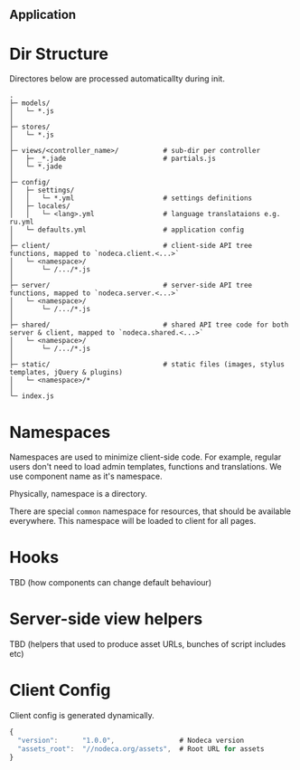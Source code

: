 Application
-----------


Dir Structure
=============

Directores below are processed automaticallty during init.

```
.
├─ models/
│   └─ *.js
│
├─ stores/
│   └─ *.js
│
├─ views/<controller_name>/           # sub-dir per controller
│   ├─ _*.jade                        # partials.js
│   └─ *.jade
│
├─ config/
│   ├─ settings/
│   │   └─ *.yml                      # settings definitions
│   ├─ locales/
│   │   └─ <lang>.yml                 # language translataions e.g. ru.yml
│   └─ defaults.yml                   # application config
│
├─ client/                            # client-side API tree functions, mapped to `nodeca.client.<...>`
│   └─ <namespace>/
│       └─ /.../*.js
│
├─ server/                            # server-side API tree functions, mapped to `nodeca.server.<...>`
│   └─ <namespace>/
│       └─ /.../*.js
│
├─ shared/                            # shared API tree code for both server & client, mapped to `nodeca.shared.<...>`
│   └─ <namespace>/
│       └─ /.../*.js
│
├─ static/                            # static files (images, stylus templates, jQuery & plugins)
│   └─ <namespace>/*
│
└─ index.js
```


Namespaces
==========

Namespaces are used to minimize client-side code. For example, regular users don't need
to load admin templates, functions and translations. We use component name as it's namespace.

Physically, namespace is a directory.

There are special `common` namespace for resources, that should be available everywhere.
This namespace will be loaded to client for all pages.


Hooks
=====

TBD (how components can change default behaviour)


Server-side view helpers
========================

TBD (helpers that used to produce asset URLs, bunches of script includes etc)

Client Config
=============

Client config is generated dynamically.

``` javascript
{
  "version":      "1.0.0",                # Nodeca version
  "assets_root":  "//nodeca.org/assets",  # Root URL for assets
}
```
